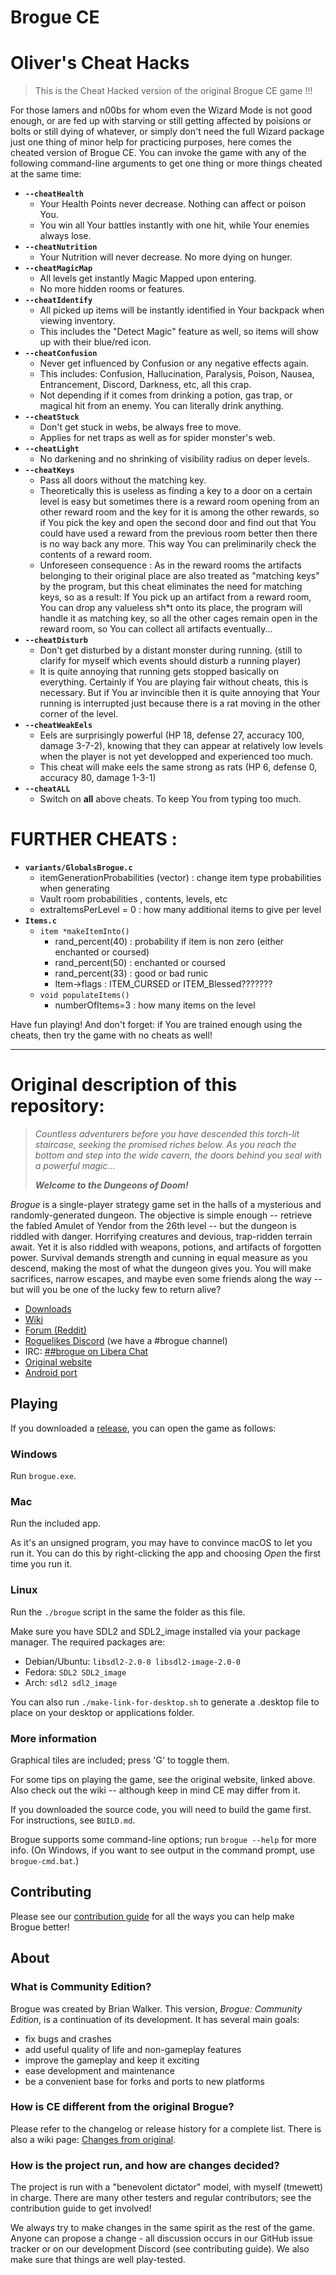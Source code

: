Brogue CE
=========

# Oliver's Cheat Hacks

> This is the Cheat Hacked version of the original Brogue CE game !!!

For those lamers and n00bs for whom even the Wizard Mode is not good enough, or are fed up with starving or still getting affected by poisions or bolts or still dying of whatever, or simply don't need the full Wizard package just one thing of minor help for practicing purposes, here comes the cheated version of Brogue CE.
You can invoke the game with any of the following command-line arguments to get one thing or more things cheated at the same time:

* **`--cheatHealth`**
	* Your Health Points never decrease. Nothing can affect or poison You.
	* You win all Your battles instantly with one hit, while Your enemies always lose.
* **`--cheatNutrition`**
	* Your Nutrition will never decrease. No more dying on hunger.
* **`--cheatMagicMap`**
	* All levels get instantly Magic Mapped upon entering.
	* No more hidden rooms or features.
* **`--cheatIdentify`**
	* All picked up items will be instantly identified in Your backpack when viewing inventory.
	* This includes the "Detect Magic" feature as well, so items will show up with their blue/red icon.
* **`--cheatConfusion`**
	* Never get influenced by Confusion or any negative effects again.
	* This includes: Confusion, Hallucination, Paralysis, Poison, Nausea, Entrancement, Discord, Darkness, etc, all this crap.
	* Not depending if it comes from drinking a potion, gas trap, or magical hit from an enemy. You can literally drink anything.
* **`--cheatStuck`**
	* Don't get stuck in webs, be always free to move.
	* Applies for net traps as well as for spider monster's web.
* **`--cheatLight`**
	* No darkening and no shrinking of visibility radius on deper levels.
* **`--cheatKeys`**
	* Pass all doors without the matching key.
	* Theoretically this is useless as finding a key to a door on a certain level is easy but sometimes there is a reward room opening from an other reward room and the key for it is among the other rewards, so if You pick the key and open the second door and find out that You could have used a reward from the previous room better then there is no way back any more. This way You can preliminarily check the contents of a reward room.
	* Unforeseen consequence : As in the reward rooms the artifacts belonging to their original place are also treated as "matching keys" by the program, but this cheat eliminates the need for matching keys, so as a result: If You pick up an artifact from a reward room, You can drop any valueless sh*t onto its place, the program will handle it as matching key, so all the other cages remain open in the reward room, so You can collect all artifacts eventually...
* **`--cheatDisturb`**
	* Don't get disturbed by a distant monster during running. (still to clarify for myself which events should disturb a running player)
	* It is quite annoying that running gets stopped basically on everything. Certainly if You are playing fair without cheats, this is necessary. But if You ar invincible then it is quite annoying that Your running is interrupted just because there is a rat moving in the other corner of the level.
* **`--cheatWeakEels`**
	* Eels are surprisingly powerful (HP 18, defense 27, accuracy 100, damage 3-7-2), knowing that they can appear at relatively low levels when the player is not yet developped and experienced too much.
	* This cheat will make eels the same strong as rats (HP 6, defense 0, accuracy 80, damage 1-3-1)
* **`--cheatALL`**
	* Switch on **all** above cheats. To keep You from typing too much.


# FURTHER CHEATS :

* **`variants/GlobalsBrogue.c`**
	* itemGenerationProbabilities (vector) : change item type probabilities when generating
	* Vault room probabilities , contents, levels, etc
	* extraItemsPerLevel = 0 : how many additional items to give per level
* **`Items.c`**
	* `item *makeItemInto()`
		* rand_percent(40) : probability if item is non zero (either enchanted or coursed)
		* rand_percent(50) : enchanted or coursed
		* rand_percent(33) : good or bad runic
		* Item->flags : ITEM_CURSED or ITEM_Blessed???????
	* `void populateItems()`
		* numberOfItems=3 : how many items on the level


Have fun playing!
And don't forget: if You are trained enough using the cheats, then try the game with no cheats as well!

---

# Original description of this repository:

> *Countless adventurers before you have descended this torch-lit staircase,
> seeking the promised riches below. As you reach the bottom and step into
> the wide cavern, the doors behind you seal with a powerful magic...*
>
> ***Welcome to the Dungeons of Doom!***

*Brogue* is a single-player strategy game set in the halls of a mysterious
and randomly-generated dungeon. The objective is simple enough -- retrieve the
fabled Amulet of Yendor from the 26th level -- but the dungeon is riddled with
danger. Horrifying creatures and devious, trap-ridden terrain await. Yet it is
also riddled with weapons, potions, and artifacts of forgotten power. Survival
demands strength and cunning in equal measure as you descend, making the most
of what the dungeon gives you. You will make sacrifices, narrow escapes,
and maybe even some friends along the way -- but will you be one of the
lucky few to return alive?

- [Downloads][releases]
- [Wiki](https://brogue.fandom.com/wiki/Brogue_Wiki)
- [Forum (Reddit)](https://www.reddit.com/r/brogueforum/)
- [Roguelikes Discord](https://discord.gg/9pmFGKx) (we have a #brogue channel)
- IRC: [##brogue on Libera Chat](https://kiwiirc.com/nextclient/irc.libera.chat/##brogue)
- [Original website](https://sites.google.com/site/broguegame/)
- [Android port](https://github.com/bilgincoskun/brogue-android-port/releases)


Playing
-------

If you downloaded a [release][releases], you can open the game as follows:

### Windows

Run `brogue.exe`.

### Mac

Run the included app.

As it's an unsigned program, you may have to convince macOS to let you run it.
You can do this by right-clicking the app and choosing *Open* the first time you
run it.

### Linux

Run the `./brogue` script in the same the folder as this file.

Make sure you have SDL2 and SDL2_image installed via your package manager. The
required packages are:

- Debian/Ubuntu: `libsdl2-2.0-0 libsdl2-image-2.0-0`
- Fedora: `SDL2 SDL2_image`
- Arch: `sdl2 sdl2_image`

You can also run `./make-link-for-desktop.sh` to generate a .desktop file to
place on your desktop or applications folder.

### More information

Graphical tiles are included; press 'G' to toggle them.

For some tips on playing the game, see the original website, linked above. Also
check out the wiki -- although keep in mind CE may differ from it.

If you downloaded the source code, you will need to build the game first. For
instructions, see `BUILD.md`.

Brogue supports some command-line options; run `brogue --help` for more info.
(On Windows, if you want to see output in the command prompt, use
`brogue-cmd.bat`.)


Contributing
------------

Please see our [contribution guide][contrib] for all the ways you can help make
Brogue better!

[contrib]: https://github.com/tmewett/BrogueCE/wiki/Contribution-guide


About
-----

### What is Community Edition?

Brogue was created by Brian Walker. This version, *Brogue: Community Edition*,
is a continuation of its development. It has several main goals:

- fix bugs and crashes
- add useful quality of life and non-gameplay features
- improve the gameplay and keep it exciting
- ease development and maintenance
- be a convenient base for forks and ports to new platforms

### How is CE different from the original Brogue?

Please refer to the changelog or release history for a complete list. There is
also a wiki page: [Changes from original][cfo].

[cfo]: https://github.com/tmewett/BrogueCE/wiki/Changes-from-original

### How is the project run, and how are changes decided?

The project is run with a "benevolent dictator" model, with myself (tmewett) in
charge. There are many other testers and regular contributors; see the
contribution guide to get involved!

We always try to make changes in the same spirit as the rest of the game. Anyone
can propose a change - all discussion occurs in our GitHub issue tracker or on
our development Discord (see contributing guide). We also make sure that things are
well play-tested.


[releases]: https://github.com/tmewett/BrogueCE/releases
